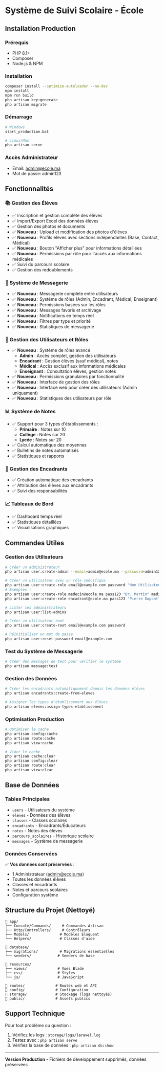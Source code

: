 # Système de Suivi Scolaire - École

## Installation Production

### Prérequis
- PHP 8.1+
- Composer
- Node.js & NPM

### Installation
```bash
composer install --optimize-autoloader --no-dev
npm install
npm run build
php artisan key:generate
php artisan migrate
```

### Démarrage
```bash
# Windows
start_production.bat

# Linux/Mac
php artisan serve
```

### Accès Administrateur
- Email: admin@ecole.ma
- Mot de passe: admin123

## Fonctionnalités

### 📚 Gestion des Élèves
- ✅ Inscription et gestion complète des élèves
- ✅ Import/Export Excel des données élèves
- ✅ Gestion des photos et documents
- ✅ **Nouveau** : Upload et modification des photos d'élèves
- ✅ **Nouveau** : Profils élèves avec sections indépendantes (Base, Contact, Médical)
- ✅ **Nouveau** : Bouton "Afficher plus" pour informations détaillées
- ✅ **Nouveau** : Permissions par rôle pour l'accès aux informations médicales
- ✅ Suivi du parcours scolaire
- ✅ Gestion des redoublements

### 💬 Système de Messagerie
- ✅ **Nouveau** : Messagerie complète entre utilisateurs
- ✅ **Nouveau** : Système de rôles (Admin, Encadrant, Médical, Enseignant)
- ✅ **Nouveau** : Permissions basées sur les rôles
- ✅ **Nouveau** : Messages favoris et archivage
- ✅ **Nouveau** : Notifications en temps réel
- ✅ **Nouveau** : Filtres par type et priorité
- ✅ **Nouveau** : Statistiques de messagerie

### 👥 Gestion des Utilisateurs et Rôles
- ✅ **Nouveau** : Système de rôles avancé
  - **Admin** : Accès complet, gestion des utilisateurs
  - **Encadrant** : Gestion élèves (sauf médical), notes
  - **Médical** : Accès exclusif aux informations médicales
  - **Enseignant** : Consultation élèves, gestion notes
- ✅ **Nouveau** : Permissions granulaires par fonctionnalité
- ✅ **Nouveau** : Interface de gestion des rôles
- ✅ **Nouveau** : Interface web pour créer des utilisateurs (Admin uniquement)
- ✅ **Nouveau** : Statistiques des utilisateurs par rôle

### 📊 Système de Notes
- ✅ Support pour 3 types d'établissements :
  - **Primaire** : Notes sur 10
  - **Collège** : Notes sur 20  
  - **Lycée** : Notes sur 20
- ✅ Calcul automatique des moyennes
- ✅ Bulletins de notes automatisés
- ✅ Statistiques et rapports

### 👥 Gestion des Encadrants
- ✅ Création automatique des encadrants
- ✅ Attribution des élèves aux encadrants
- ✅ Suivi des responsabilités

### 📈 Tableaux de Bord
- ✅ Dashboard temps réel
- ✅ Statistiques détaillées
- ✅ Visualisations graphiques

## Commandes Utiles

### Gestion des Utilisateurs
```bash
# Créer un administrateur
php artisan user:create-admin --email=admin@ecole.ma --password=admin123 --name="Administrateur"

# Créer un utilisateur avec un rôle spécifique
php artisan user:create-role email@example.com password "Nom Utilisateur" role
# Exemples :
php artisan user:create-role medecin@ecole.ma pass123 "Dr. Martin" medical
php artisan user:create-role encadrant@ecole.ma pass123 "Pierre Dupont" encadrant

# Lister les administrateurs
php artisan user:list-admins

# Créer un utilisateur root
php artisan user:create-root email@example.com password

# Réinitialiser un mot de passe
php artisan user:reset-password email@example.com
```

### Test du Système de Messagerie
```bash
# Créer des messages de test pour vérifier le système
php artisan message:test
```

### Gestion des Données
```bash
# Créer les encadrants automatiquement depuis les données élèves
php artisan encadrants:create-from-eleves

# Assigner les types d'établissement aux élèves
php artisan eleves:assign-types-etablissement
```

### Optimisation Production
```bash
# Optimiser le cache
php artisan config:cache
php artisan route:cache
php artisan view:cache

# Vider le cache
php artisan cache:clear
php artisan config:clear
php artisan route:clear
php artisan view:clear
```

## Base de Données

### Tables Principales
- `users` - Utilisateurs du système
- `eleves` - Données des élèves
- `classes` - Classes scolaires  
- `encadrants` - Encadrants/Éducateurs
- `notes` - Notes des élèves
- `parcours_scolaires` - Historique scolaire
- `messages` - Système de messagerie

### Données Conservées
✅ **Vos données sont préservées** :
- 1 Administrateur (admin@ecole.ma)
- Toutes les données élèves
- Classes et encadrants
- Notes et parcours scolaires
- Configuration système

## Structure du Projet (Nettoyé)

```
📁 app/
├── Console/Commands/     # Commandes Artisan
├── Http/Controllers/     # Contrôleurs
├── Models/              # Modèles Eloquent
└── Helpers/             # Classes d'aide

📁 database/
├── migrations/          # Migrations essentielles
└── seeders/            # Seeders de base

📁 resources/
├── views/              # Vues Blade
├── css/                # Styles
└── js/                 # JavaScript

📁 routes/              # Routes web et API
📁 config/              # Configuration
📁 storage/             # Stockage (logs nettoyés)
📁 public/              # Assets publics
```

## Support Technique

Pour tout problème ou question :
1. Vérifiez les logs : `storage/logs/laravel.log`
2. Testez avec : `php artisan serve`
3. Vérifiez la base de données : `php artisan db:show`

---

**Version Production** - Fichiers de développement supprimés, données préservées